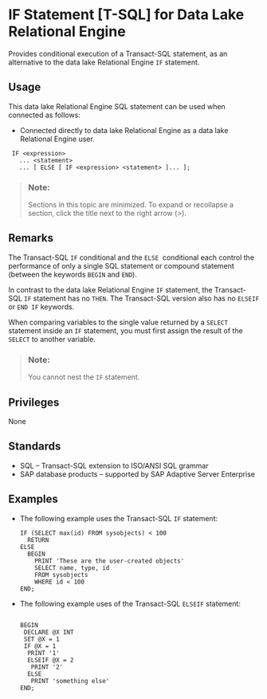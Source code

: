 <!-- loioa61f7e1784f210158874f5eb5969d8d7 -->

# IF Statement \[T-SQL\] for Data Lake Relational Engine

Provides conditional execution of a Transact-SQL statement, as an alternative to the data lake Relational Engine `IF` statement.



<a name="loioa61f7e1784f210158874f5eb5969d8d7__section_ovp_dvr_znb"/>

## Usage

This data lake Relational Engine SQL statement can be used when connected as follows:

-   Connected directly to data lake Relational Engine as a data lake Relational Engine user.



```
 IF <expression>
   ... <statement>
   ... [ ELSE [ IF <expression> <statement> ]... ]; 
```



> ### Note:  
> Sections in this topic are minimized. To expand or recollapse a section, click the title next to the right arrow \(*\>*\).



<a name="loioa61f7e1784f210158874f5eb5969d8d7__IQ_Usage"/>

## Remarks

The Transact-SQL `IF` conditional and the `ELSE`  conditional each control the performance of only a single SQL statement or compound statement \(between the keywords `BEGIN` and `END`\).

In contrast to the data lake Relational Engine `IF` statement, the Transact-SQL `IF` statement has no `THEN`. The Transact-SQL version also has no `ELSEIF` or `END IF` keywords.

When comparing variables to the single value returned by a `SELECT` statement inside an `IF` statement, you must first assign the result of the `SELECT` to another variable.

> ### Note:  
> You cannot nest the `IF` statement.



<a name="loioa61f7e1784f210158874f5eb5969d8d7__IQ_Permissions"/>

## Privileges

None



<a name="loioa61f7e1784f210158874f5eb5969d8d7__IQ_Standards"/>

## Standards

-   SQL – Transact-SQL extension to ISO/ANSI SQL grammar
-   SAP database products – supported by SAP Adaptive Server Enterprise



<a name="loioa61f7e1784f210158874f5eb5969d8d7__IQ_Examples"/>

## Examples

-   The following example uses the Transact-SQL `IF` statement:

    ```
    IF (SELECT max(id) FROM sysobjects) < 100
      RETURN
    ELSE
      BEGIN
        PRINT 'These are the user-created objects'
        SELECT name, type, id
        FROM sysobjects
        WHERE id < 100
    END;
    ```

-   The following example uses of the Transact-SQL `ELSEIF` statement:

    ```
    
    BEGIN
     DECLARE @X INT
     SET @X = 1
     IF @X = 1
      PRINT '1'
      ELSEIF @X = 2
       PRINT '2'
      ELSE
       PRINT 'something else'
    END;
    ```


